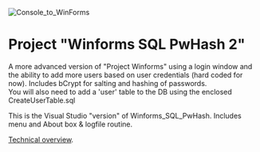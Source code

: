 ![Console_to_WinForms](https://img.shields.io/badge/Console➡️WinForms-Ported-00C853)

# Project "Winforms SQL PwHash 2"

A more advanced version of "Project Winforms" using a login window and the ability to add more users based on user credentials (hard coded for now).
Includes bCrypt for salting and hashing of passwords.<br>
You will also need to add a 'user' table to the DB using the enclosed CreateUserTable.sql

This is the Visual Studio "version" of Winforms_SQL_PwHash. Includes menu and About box & logfile routine.

[Technical overview](ReadMe_WinformsSQLpwHash_2).
